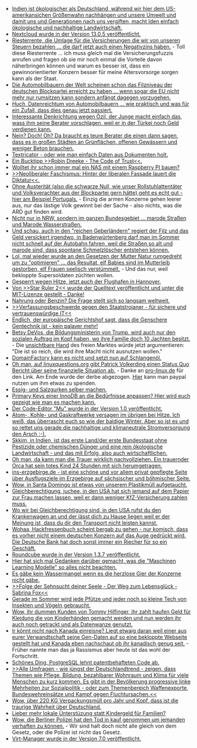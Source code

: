 * [Indien ist ökologischer als Deutschland, während wir hier dem US-amerikansichen Größenwahn nachhängen und unsere Umwelt und damit uns und Generationen nach uns vergiften, macht Iden einfach ökologische und nachhaltige Landwirtschaft.](https://netzfrauen.org/2018/07/23/organic-2/)
* [Nextcloud wurde in der Version 13.0.5 veröffentlicht.](https://nextcloud.com/blog/nextcloud-13.0.5-and-12.0.10-secure-and-stabilize-your-server/)
* [Riesterrente, die Umlage für die Versicherungen die wir von unseren Steuern bezahlen ... die darf jetzt auch einen Negativzins haben.](https://www.neopresse.com/gesellschaft/fakten-zur-neuen-armut-in-deutschland-der-negative-staats-riesterzins/) - Toll diese Riesterrente ... ich muss gleich mal die Versicherungsfuzzis anrufen und fragen ob sie mir noch einmal die Vorteile davon näherbringen können und warum es besser ist, dass ein gewinnorientierter Konzern besser für meine Altersvorsorge sorgen kann als der Staat.
* [Die Automobilbauern der Welt scheinen schon das Filzniveau der deutschen Blockpartei erreicht zu haben ... wenn sogar die EU nicht mehr nur rumsitzen kann sondern anfängt dagegen vorzugehen.](https://www.neopresse.com/umwelt/diesel-skandal-koennte-sich-zum-abgas-skandal-ausweiten-absprachen-zwischen-den-herstellern/)
* [*Huch*, Datenreichtum von Automobilbauern ... wie praktisch und was für ein Zufall, dass dies genau jetzt passiert.](https://blog.fefe.de/?ts=a5a885c9)
* [Interessante Denkrichtung wegen Özil, der Junge macht einfach das, wass ihm seine Berater vorschlagen, weil er in der Türkei noch Geld verdienen kann.](https://blog.fefe.de/?ts=a5a88af2)
* [Nein? Doch! Oh? Da braucht es teure Berater die einen dann sagen, dass es in großen Städten an Grünflächen, offenen Gewässern und weniger Beton brauchen.](http://www.sonnenseite.com/de/umwelt/so-passen-sich-staedte-an-die-hitze-an.html)
* [Textricator - oder wie man einfach Daten aus Dokumenten holt.](https://opensource.com/article/18/7/textricator)
* [Ein Bucktipp >>Robin Dreeke - The Code of Trust<<.](https://opensource.com/open-organization/18/7/code-of-trust)
* [Wolltet ihr schon immer mal ein NAS mit einem Raspberry PI bauen?](https://opensource.com/article/18/7/network-attached-storage-Raspberry-Pi)
* [>>Neoliberaler Faschismus: Hinter der liberalen Fassade lauert die Diktatur<<.](https://npr.news.eulu.info/2018/07/24/neoliberaler-faschismus-hinter-der-liberalen-fassade-lauert-die-diktatur/)
* [Ohne Austerität (also die schwarze Null, wie unser Rollstuhlattentäter und Volksverachter aus der Blockpartei gern hätte) geht es echt gut - hier am Beispiel Portugals.](https://blog.fefe.de/?ts=a5a9d423) - Einzig die armen Konzerne gehen leerer aus, nur das lästige Volk gewinnt bei der Sache - also nichts, was die ARD gut finden wird.
* [Nicht nur in NRW, sondern im ganzen Bundesgebiet ... marode Straßen und Marode Wasserstraßen.](https://blog.fefe.de/?ts=a5a9ed74)
* [Und schau, auch in den "reichen Geberländern" regiert der Filz und das Geld versickert irgendwo, in Badenwürtenberg darf man im Sommer nicht schnell auf der Autobahn fahren, weil die Straßen so alt und marode sind, dass spontane Schmelzlöscher entstehen können.](https://blog.fefe.de/?ts=a5a9ebd8)
* [Lol, mal wieder wurde an den Gesetzen der Mutter Natur rumgedreht um zu "optimieren" ... das Resultat, elf Babies sind im Mutterleib gestorben, elf Frauen seelisch verstümmelt.](https://blog.fefe.de/?ts=a5a9e897) - Und das nur, weil bekloppte Supersoldaten züchten wollen.
* [Gesperrt wegen Hitze, jetzt auch der Flughafen in Hannover.](https://blog.fefe.de/?ts=a5a9bf8f)
* [Von >>Star Ruler 2<< wurde der Quelltext veröffentlicht und unter die MIT-Lizenze gestellt - Danke!](https://www.pro-linux.de/news/1/26124/star-ruler-2-im-quellcode-ver%C3%B6ffentlicht.html)
* [Nahrung oder Benzin? Die Frage stellt sich so langsam weltweit.](https://netzfrauen.org/2018/07/25/getreide/)
* [>>Verfassungsbeschwerde gegen den Staatstrojaner - für sichere und vertrauenswürdige IT<<](https://aktion.digitalcourage.de/kein-staatstrojaner)
* [Endlich, der europäische Gerichtshof sagt, dass die Genschere Gentechnik ist - kein palaver mehr!](http://www.sonnenseite.com/de/politik/wichtiges-urteil-genscheren-sind-gentechnik.html)
* [Betsy DeVos, die Bildungsministerin von Trump, wird auch nur den sozialen Auftrag im Kopf haben, wo ihre Familie doch 10 Jachten besitzt.](https://blog.fefe.de/?ts=a5a7056f) - Die [unsichtbare Hand](https://de.wikipedia.org/wiki/Unsichtbare_Hand) des freien Marktes würde jetzt argumentieren: "Die ist so reich, die wird ihre Macht nicht ausnutzen wollen."
* [DomainFactory kann es nicht und setzt nun auf Schlangenöl.](https://blog.fefe.de/?ts=a5a71041)
* [Oh man, auf linuxquestions.org gibt Patrick Volkerding einen Status Quo Bericht über seine finanzielle Situation ab.](https://www.linuxquestions.org/questions/slackware-14/donating-to-slackware-4175634729/#post5882751) - Danke an [pro-linux.de](https://www.pro-linux.de/news/1/26132/patrick-volkerding-in-finanziellen-schwierigkeiten.html) für den Link. Am Ende wurde der derbe abgezogen. [Hier](https://www.linuxquestions.org/questions/slackware-14/donating-to-slackware-4175634729/page11.html#post5883695) kann man paypal nutzen um ihm etwas zu spenden.
* [Essig- und Salzgurken selber machen.](https://www.smarticular.net/essiggurken-gewuerzgurken-salzgurken-einlegen-anleitung/)
* [Primary Keys einer InnoDB an die Bedürfnisse anpassen? Hier wird euch gezeigt wie man es machen kann.](https://www.percona.com/blog/2018/07/26/tuning-innodb-primary-keys/)
* [Der Code-Editor "Mu" wurde in der Version 1.0 veröffentlicht.](https://www.pro-linux.de/news/1/26134/code-editor-mu-in-version-10-vorgestellt.html)
* [Atom-, Kohle- und Gaskraftwerke versagen im übrigen bei Hitze. Ich weiß, das überrascht euch so wie der baldige Winter. Aber so ist es und so rettet uns gerade die nachhaltige und klimaneutrale Stromversorgung den Arsch :-).](https://blog.fefe.de/?ts=a5a4b1fb)
* [Skkim, in Indien, ist das erste Land/der erste Bundesstaat ohne Pestizide oder chemischen Dünger und eine rein ökologische Landwirtschaft - und das mit Erfolg, also auch wirtschaftlichen.](http://www.sonnenseite.com/de/zukunft/der-erste-bio-staat-der-welt-sikkim.html)
* [Oh man, da kann man die Trauer wirklich nachvollziehen. Ein trauernder Orca hat sein totes Kind 24 Stunden mit sich herumgetragen.](https://netzfrauen.org/2018/07/27/orca/)
* [ins-erzgebirge.de - ist eine schöne und vor allem privat gepflegte Seite über Ausflugsziele im Erzgebirge auf sächsischer und böhmischer Seite.](http://www.ins-erzgebirge.de/)
* [Wow, in Santa Domingo ist etwas von unserem Plastikmüll aufgetaucht.](https://netzfrauen.org/2018/07/27/plastic-4/)
* [Gleichberechtigung, juchee, in den USA hat sich jemand auf dem Papier zur Frau machen lassen, weil er dann weniger KfZ-Versicherung zahlen muss.](https://blog.fefe.de/?ts=a5a507d4)
* [Wo wir bei Gleichberechtigung sind, in den USA rufst du den Krankenwagen an und der lässt dich zu Hause liegen weil er der Meinung ist, dass du dir den Transport nicht leisten kannst.](https://blog.fefe.de/?ts=a5a50512)
* [Wohaa, Hackfressenbuch scheint bergab zu gehen - nur komisch, dass es vorher nicht einem deutschen Konzern auf das Auge gedrückt wird. Die Deutsche Bank hat doch sonst immer ein Riecher für so ein Geschäft.](https://blog.fefe.de/?ts=a5a579d0)
* [Roundcube wurde in der Version 1.3.7 veröffentlicht.](https://roundcube.net/news/2018/07/27/update-1.3.7-released)
* [Hier hat sich mal Gedanken darüber gemacht, was die "Maschinen Learning Modelle" so alles nicht beachten.](https://lwn.net/Articles/761141)
* [Es gäbe kein Wassermangel wenn es die herzlose Gier der Konzerne nicht gäbe.](https://www.neopresse.com/gesellschaft/wasser-die-wahrheit-ueber-den-riesenmangel/)
* [>>Folge der Sehnsucht deiner Seele - Der Weg zum Lebensglück - Sabrina Fox<<](https://www.welt-im-wandel.tv/video/folge-der-sehnsucht-deiner-seele-der-weg-zum-lebensglueck-sabrina-fox/)
* [Gerade im Sommer wird jede Pfütze und jeder noch so kleine Tech von Insekten und Vögeln gebraucht.](https://www.smarticular.net/miniteich-anlegen-balkon-anleitung-zinkwanne-bienen/)
* [Wow, ihr dummen Kunden von Tommy Hilfinger, ihr zahlt haufen Geld für Kleidung die von Kinderhänden gemacht werden und nun werden ihr auch noch getrackt und als Datenwanze genutzt.](https://blog.fefe.de/?ts=a5a5d6c0)
* [Ir könnt nicht nach Kanada einreisne? Liegt etwaig daran weil einer aus eurer Verwandtschaft seine Gen-Daten auf so eine bekloppte Webseite gestellt hat und Kanada eben nachschaut ob ihr kanadisch genug seit.](https://blog.fefe.de/?ts=a5a5d1e9) - Früher nannte man das ja Rassismus aber heute ist das wohl der Fortschritt.
* [Schönes Ding, PostgreSQL lehnt patentbehafteten Code ab.](https://www.pro-linux.de/news/1/26136/postgresql-lehnt-patentbehafteten-code-ab.html)
* [>>Alle Umfragen - wie jüngst der Deutschlandtrend - zeigen, dass Themen wie Pflege, Bildung, bezahlbarer Wohnraum und Klima für viele Menschen zu kurz kommen. Es gibt in der Bevölkerung progressive linke Mehrheiten zur Sozialpolitik - oder zum Themenbereich Waffenexporte, Bundeswehreinsätze und Kampf gegen Fluchtursachen.<<](https://www.maskenfall.de/?p=12732)
* [Wow, über 220 KG Verpackungsmüll pro Jahr und Kopf, dass ist die traurige Wahrheit über Deutschland.](http://www.sonnenseite.com/de/umwelt/verpackungsverbrauch-in-deutschland-weiterhin-sehr-hoch.html)
* [Lieber mehr lokale Ünterstüzung statt Kindergeld für Familien?](https://www.neopresse.com/europa/eu-konstruktion-betrug-oder-fair-der-kindergeldtourismus/)
* [Wow, die Berliner Polizei hat den Tod in kauf genommen um jemanden verhaften zu können.](https://blog.fefe.de/?ts=a5a2b4f1) - Wir sind halt doch nicht alle gleich von dem Gesetz, oder die Polizei ist nicht das Gesetz.
* [Virt-Manager wurde in der Version 7.0 veröffentlicht.](https://www.phoronix.com/scan.php?page=news_item&px=Virt-Viewer-7.0-Released)
